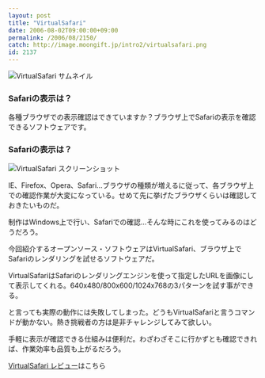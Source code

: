 ```yaml
---
layout: post
title: "VirtualSafari"
date: 2006-08-02T09:00:00+09:00
permalink: /2006/08/2150/
catch: http://image.moongift.jp/intro2/virtualsafari.png
id: 2137
---
```

 ![VirtualSafari サムネイル](http://image.moongift.jp/intro2/virtualsafari.t.png "VirtualSafari サムネイル")
  

### Safariの表示は？
  
各種ブラウザでの表示確認はできていますか？ブラウザ上でSafariの表示を確認できるソフトウェアです。  
<!--more-->  

### Safariの表示は？
  

![VirtualSafari スクリーンショット](http://image.moongift.jp/intro2/virtualsafari.png "VirtualSafari スクリーンショット")

  

IE、Firefox、Opera、Safari…ブラウザの種類が増えるに従って、各ブラウザ上での確認作業が大変になっている。せめて先に挙げたブラウザくらいは確認しておきたいものだ。

  

制作はWindows上で行い、Safariでの確認…そんな時にこれを使ってみるのはどうだろう。

  

今回紹介するオープンソース・ソフトウェアはVirtualSafari、ブラウザ上でSafariのレンダリングを試せるソフトウェアだ。

  

VirtualSafariはSafariのレンダリングエンジンを使って指定したURLを画像にして表示してくれる。640x480/800x600/1024x768の3パターンを試す事ができる。

  

と言っても実際の動作には失敗してしまった。どうもVirtualSafariと言うコマンドが動かない。熱き挑戦者の方は是非チャレンジしてみて欲しい。

  

手軽に表示が確認できる仕組みは便利だ。わざわざそこに行かずとも確認できれば、作業効率も品質も上がるだろう。

  

[VirtualSafari レビュー](http://oss.moongift.jp/review/i-2154.html)はこちら


